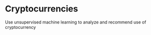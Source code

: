 # Cryptocurrencies
Use unsupervised machine learning to analyze and recommend use of cryptocurrency

